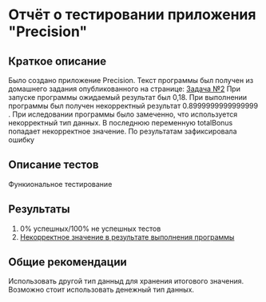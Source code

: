 # Отчёт о тестировании приложения "Precision"

## Краткое описание

Было создано приложение Precision. Текст программы был получен из домашнего задания опубликованного на странице:
[Задача №2](https://github.com/netology-code/javaqa-homeworks/tree/master/programming#%D0%B7%D0%B0%D0%B4%D0%B0%D1%87%D0%B0-2---precision)
При запуске программы ожидаемый результат был 0,18. При выполнении программы был получен некорректный результат 0.8999999999999999 . 
При иследовании программы было замеченно, что используется некорректный тип данных. В последнюю переменную totalBonus попадает некорректное значение. 
По результатам зафиксировала ошибку

## Описание тестов

Функиональное тестирование

## Результаты

1. 0% успешных/100% не успешных тестов
2. [Некорректное значение в результате выполнения программы](https://github.com/JKorneva/JKorneva-java-2.2/issues/1)

## Общие рекомендации

Использовать другой тип данныд для хранения итогового значения. Возможно стоит использовать денежный тип данных.
